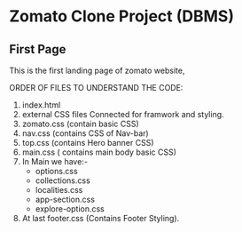 # Zomato Clone Project (DBMS)
## First Page

This is the first landing page of zomato website,

ORDER OF FILES TO UNDERSTAND THE CODE:

1. index.html
2. external CSS files Connected for framwork and styling.
3. zomato.css (contain basic CSS)
4. nav.css (contains CSS of Nav-bar)
5. top.css (contains Hero banner CSS)
6. main.css ( contains main body basic CSS)
7. In Main we have:-
    - options.css
    - collections.css
    - localities.css
    - app-section.css
    - explore-option.css
8. At last footer.css (Contains Footer Styling).
